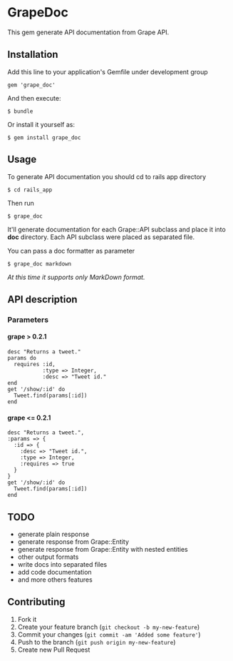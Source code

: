 # GrapeDoc

This gem generate API documentation from Grape API.

## Installation

Add this line to your application's Gemfile under development group

    gem 'grape_doc'

And then execute:

    $ bundle

Or install it yourself as:

    $ gem install grape_doc

## Usage

To generate API documentation you should cd to rails app directory

    $ cd rails_app

Then run 

    $ grape_doc

It'll generate documentation for each Grape::API subclass and place it into **doc** directory. Each API subclass were placed as separated file.   

You can pass a doc formatter as parameter

    $ grape_doc markdown

_At this time it supports only MarkDown format._

## API description

### Parameters

#### grape > 0.2.1

    desc "Returns a tweet."
    params do
      requires :id, 
               :type => Integer, 
               :desc => "Tweet id."
    end
    get '/show/:id' do
      Tweet.find(params[:id])
    end

#### grape <= 0.2.1

    desc "Returns a tweet.",
    :params => {
      :id => {
        :desc => "Tweet id.",
        :type => Integer,
        :requires => true
      }
    }
    get '/show/:id' do
      Tweet.find(params[:id])
    end

## TODO

 - generate plain response
 - generate response from Grape::Entity
 - generate response from Grape::Entity with nested entities
 - other output formats
 - write docs into separated files
 - add code documentation
 - and more others features

## Contributing

1. Fork it
2. Create your feature branch (`git checkout -b my-new-feature`)
3. Commit your changes (`git commit -am 'Added some feature'`)
4. Push to the branch (`git push origin my-new-feature`)
5. Create new Pull Request
